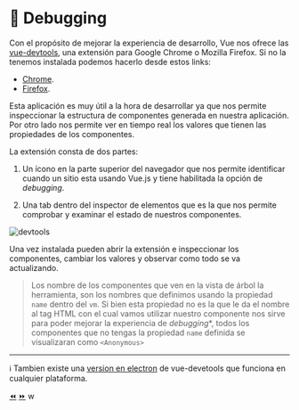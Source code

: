 # 🐛 Debugging

Con el propósito de mejorar la experiencia de desarrollo, Vue nos ofrece las [vue-devtools](https://github.com/vuejs/vue-devtools), una extensión para Google Chrome o Mozilla Firefox. Si no la tenemos instalada podemos hacerlo desde estos links:

- [Chrome](https://chrome.google.com/webstore/detail/vuejs-devtools/nhdogjmejiglipccpnnnanhbledajbpd).
- [Firefox](https://addons.mozilla.org/en-US/firefox/addon/vue-js-devtools/).

Esta aplicación es muy útil a la hora de desarrollar ya que nos permite inspeccionar la estructura de componentes generada en nuestra aplicación. Por otro lado nos permite ver en tiempo real los valores que tienen las propiedades de los componentes.

La extensión consta de dos partes:

1. Un ícono en la parte superior del navegador que nos permite identificar cuando un sitio esta usando Vue.js y tiene habilitada la opción de *debugging*.

2. Una tab dentro del inspector de elementos que es la que nos permite comprobar y examinar el estado de nuestros componentes.

![devtools](../img/devtools.gif)

Una vez instalada pueden abrir la extensión e inspeccionar los componentes, cambiar los valores y observar como todo se va actualizando.

> Los nombre de los componentes que ven en la vista de árbol la herramienta, son los nombres que definimos usando la propiedad `name` dentro del `vm`. Si bien esta propiedad no es la que le da el nombre al tag HTML con el cual vamos utilizar nuestro componente nos sirve para poder mejorar la experiencia de *debugging**, todos los componentes que no tengas la propiedad `name` definida se visualizaran como `<Anonymous>`

---
ℹ️ Tambien existe una [version en electron](https://github.com/vuejs/vue-devtools/blob/dev/packages/shell-electron/README.md) de vue-devetools que funciona en cualquier plataforma.

[⏪](https://github.com/ianaya89/workshop-vuejs/blob/master/ex/14.md)  [⏩](https://github.com/ianaya89/workshop-vuejs/blob/master/ex/16.md)
w
